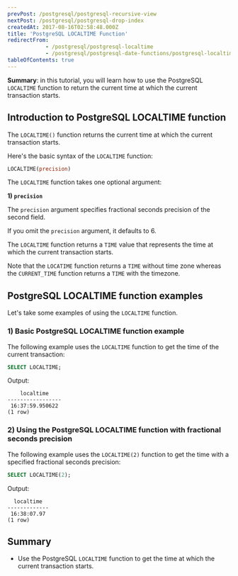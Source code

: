 ```yaml
---
prevPost: /postgresql/postgresql-recursive-view
nextPost: /postgresql/postgresql-drop-index
createdAt: 2017-08-16T02:58:48.000Z
title: 'PostgreSQL LOCALTIME Function'
redirectFrom:
            - /postgresql/postgresql-localtime 
            - /postgresql/postgresql-date-functions/postgresql-localtime
tableOfContents: true
---
```


**Summary**: in this tutorial, you will learn how to use the PostgreSQL `LOCALTIME` function to return the current time at which the current transaction starts.

## Introduction to PostgreSQL LOCALTIME function

The `LOCALTIME()` function returns the current time at which the current transaction starts.

Here's the basic syntax of the `LOCALTIME` function:

```sql
LOCALTIME(precision)
```

The `LOCALTIME` function takes one optional argument:

**1) `precision`**

The `precision` argument specifies fractional seconds precision of the second field.

If you omit the `precision` argument, it defaults to 6.

The `LOCALTIME` function returns a `TIME` value that represents the time at which the current transaction starts.

Note that the `LOCATIME` function returns a `TIME` without time zone whereas the `CURRENT_TIME` function returns a `TIME` with the timezone.

## PostgreSQL LOCALTIME function examples

Let's take some examples of using the `LOCALTIME` function.

### 1) Basic PostgreSQL LOCALTIME function example

The following example uses the `LOCALTIME` function to get the time of the current transaction:

```sql
SELECT LOCALTIME;
```

Output:

```
    localtime
-----------------
 16:37:59.950622
(1 row)
```

### 2) Using the PostgreSQL LOCALTIME function with fractional seconds precision

The following example uses the `LOCALTIME(2)` function to get the time with a specified fractional seconds precision:

```sql
SELECT LOCALTIME(2);
```

Output:

```
  localtime
-------------
 16:38:07.97
(1 row)
```

## Summary

- Use the PostgreSQL `LOCALTIME` function to get the time at which the current transaction starts.
